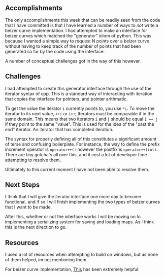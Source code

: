 ## Accomplishments

The only accomplishments this week that can be readily seen from the code that I have committed is that I have learned a number of ways to *not* write a beizer curve implementation. I had attempted to make an interface for beizer curves which matched the "generator" idiom of python. This was because I wanted a simple way to request N points over a beizer curve without having to keep track of the number of points that had been generated so far by the code using the interface.

A number of conceptual challenges got in the way of this however.

## Challenges

I had attempted to create this generator interface through the use of the iterator syntax of cpp. This is a standard way of interacting with iteration that copies the interface for pointers, and pointer arithmatic.

To get the value the iterator `i` currently points to, you use `*i`.
To move the iterator to its next value, `++i` or `i++`;
Iterators must be comparable if in the same domain. This means that two iterators `i` and `j` should be equal `i == j` if they point to the same "value". This is used for the idea of the "past the end" iterator. An iterator that has completed iteration.

The syntax for properly defining all of this constitutes a significant amount of terse and confusing boilerplate. For instance, the way to define the prefix increment operator is `operator++()` however the postfix is `operator++(int)`. There are tiny gotcha's all over this, and it cost a lot of developer time attempting to resolve them.

Ultimately to this current moment I have not been able to resolve them.

## Next Steps

I think that I will give the iterator interface one more day to become functional, and if so I will finish implementing the two types of beizer curves that I want to be made.

After this, whether or not the interface works I will be moving on to implementing a serializing system for saving and loading maps. As I think this is the next direction to go.

## Resources

I used a lot of resources when attempting to build on windows, but as none of them helped, im not mentioning them.

For beizer curve implementation, [This](https://pomax.github.io/BezierInfo-2) has been extremely helpful